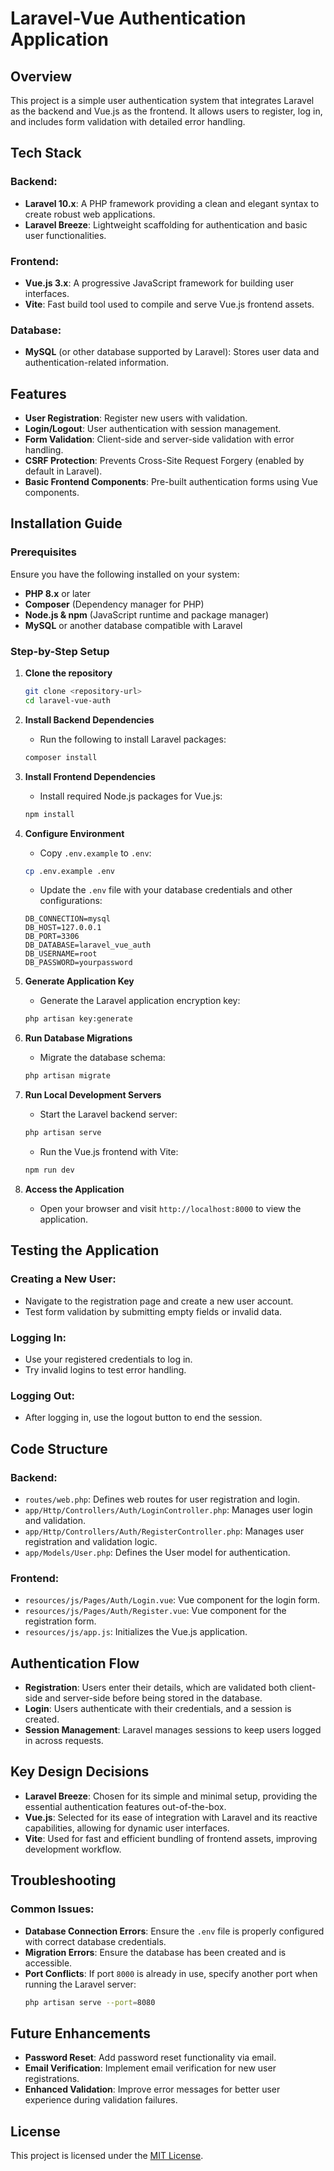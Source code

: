 # Laravel-Vue Authentication Application

## Overview
This project is a simple user authentication system that integrates Laravel as the backend and Vue.js as the frontend. It allows users to register, log in, and includes form validation with detailed error handling.

## Tech Stack

### Backend:
- **Laravel 10.x**: A PHP framework providing a clean and elegant syntax to create robust web applications.
- **Laravel Breeze**: Lightweight scaffolding for authentication and basic user functionalities.

### Frontend:
- **Vue.js 3.x**: A progressive JavaScript framework for building user interfaces.
- **Vite**: Fast build tool used to compile and serve Vue.js frontend assets.

### Database:
- **MySQL** (or other database supported by Laravel): Stores user data and authentication-related information.

## Features
- **User Registration**: Register new users with validation.
- **Login/Logout**: User authentication with session management.
- **Form Validation**: Client-side and server-side validation with error handling.
- **CSRF Protection**: Prevents Cross-Site Request Forgery (enabled by default in Laravel).
- **Basic Frontend Components**: Pre-built authentication forms using Vue components.

## Installation Guide

### Prerequisites
Ensure you have the following installed on your system:
- **PHP 8.x** or later
- **Composer** (Dependency manager for PHP)
- **Node.js & npm** (JavaScript runtime and package manager)
- **MySQL** or another database compatible with Laravel

### Step-by-Step Setup

1. **Clone the repository**
    ```bash
    git clone <repository-url>
    cd laravel-vue-auth
    ```

2. **Install Backend Dependencies**
    - Run the following to install Laravel packages:
    ```bash
    composer install
    ```

3. **Install Frontend Dependencies**
    - Install required Node.js packages for Vue.js:
    ```bash
    npm install
    ```

4. **Configure Environment**
    - Copy `.env.example` to `.env`:
    ```bash
    cp .env.example .env
    ```
    - Update the `.env` file with your database credentials and other configurations:
    ```
    DB_CONNECTION=mysql
    DB_HOST=127.0.0.1
    DB_PORT=3306
    DB_DATABASE=laravel_vue_auth
    DB_USERNAME=root
    DB_PASSWORD=yourpassword
    ```

5. **Generate Application Key**
    - Generate the Laravel application encryption key:
    ```bash
    php artisan key:generate
    ```

6. **Run Database Migrations**
    - Migrate the database schema:
    ```bash
    php artisan migrate
    ```

7. **Run Local Development Servers**
    - Start the Laravel backend server:
    ```bash
    php artisan serve
    ```
    - Run the Vue.js frontend with Vite:
    ```bash
    npm run dev
    ```

8. **Access the Application**
    - Open your browser and visit `http://localhost:8000` to view the application.

## Testing the Application

### Creating a New User:
- Navigate to the registration page and create a new user account.
- Test form validation by submitting empty fields or invalid data.

### Logging In:
- Use your registered credentials to log in.
- Try invalid logins to test error handling.

### Logging Out:
- After logging in, use the logout button to end the session.

## Code Structure

### Backend:
- `routes/web.php`: Defines web routes for user registration and login.
- `app/Http/Controllers/Auth/LoginController.php`: Manages user login and validation.
- `app/Http/Controllers/Auth/RegisterController.php`: Manages user registration and validation logic.
- `app/Models/User.php`: Defines the User model for authentication.

### Frontend:
- `resources/js/Pages/Auth/Login.vue`: Vue component for the login form.
- `resources/js/Pages/Auth/Register.vue`: Vue component for the registration form.
- `resources/js/app.js`: Initializes the Vue.js application.

## Authentication Flow
- **Registration**: Users enter their details, which are validated both client-side and server-side before being stored in the database.
- **Login**: Users authenticate with their credentials, and a session is created.
- **Session Management**: Laravel manages sessions to keep users logged in across requests.

## Key Design Decisions
- **Laravel Breeze**: Chosen for its simple and minimal setup, providing the essential authentication features out-of-the-box.
- **Vue.js**: Selected for its ease of integration with Laravel and its reactive capabilities, allowing for dynamic user interfaces.
- **Vite**: Used for fast and efficient bundling of frontend assets, improving development workflow.

## Troubleshooting

### Common Issues:
- **Database Connection Errors**: Ensure the `.env` file is properly configured with correct database credentials.
- **Migration Errors**: Ensure the database has been created and is accessible.
- **Port Conflicts**: If port `8000` is already in use, specify another port when running the Laravel server:
    ```bash
    php artisan serve --port=8080
    ```

## Future Enhancements
- **Password Reset**: Add password reset functionality via email.
- **Email Verification**: Implement email verification for new user registrations.
- **Enhanced Validation**: Improve error messages for better user experience during validation failures.

## License
This project is licensed under the [MIT License](LICENSE).

